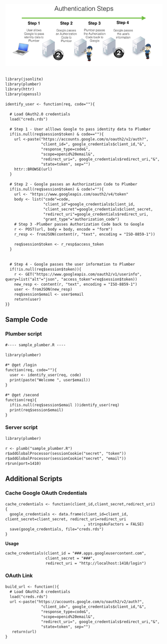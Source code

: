 <center>
<img src="images/auth-steps.png" , width="800px"/>
</center>
<br/>

    library(jsonlite)
    library(plumber)
    library(httr)
    library(openssl)

    identify_user <- function(req, code=""){
      
      # Load OAuth2.0 credentials
      load("creds.rds")
      
      # Step 1 - User alllows Google to pass identity data to Plumber
      if(is.null(req$session$token) & code==""){
        url <-paste("https://accounts.google.com/o/oauth2/v2/auth?",
                    "client_id=", google_credentials$client_id,"&",
                    "response_type=code&",
                    "scope=openid%20email&",
                    "redirect_uri=", google_credentials$redirect_uri,"&",
                    "state=token", sep="")
        httr::BROWSE(url)        
      }
      
      # Step 2 - Google passes an Authorization Code to Plumber
      if(is.null(req$session$token) & code!=""){
        url <- "https://www.googleapis.com/oauth2/v4/token"
        body <- list("code"=code,
                     "client_id"=google_credentials$client_id,
                     "client_secret"=google_credentials$client_secret,
                     "redirect_uri"=google_credentials$redirect_uri,
                     "grant_type"="authorization_code")
        # Step 3 -Plumber passes Authorization Code back to Google
        r <- POST(url, body = body, encode = "form")
        r_resp <- fromJSON(content(r, "text", encoding = "ISO-8859-1"))
        
        req$session$token <- r_resp$access_token
      }
      
      
      # Step 4 - Google passes the user information to Plumber
      if(!is.null(req$session$token)){
        r <- GET("https://www.googleapis.com/oauth2/v1/userinfo", query=list("alt"="json", "access_token"=req$session$token))
        new_resp <- content(r, "text", encoding = "ISO-8859-1")
        user <- fromJSON(new_resp)
        req$session$email <- user$email
        return(user)
    }}

Sample Code
-----------

### Plumber script

    #---- sample_plumber.R ----

    library(plumber)

    #* @get /login
    function(req, code=""){
      user <- identify_user(req, code)
      print(paste("Welcome ", user$email))
    }

    #* @get /second
    function(req){
      if(is.null(req$session$email ))identify_user(req)
      print(req$session$email)
    }

### Server script

    library(plumber)

    r <- plumb("sample_plumber.R") 
    r$addGlobalProcessor(sessionCookie("secret", "token"))
    r$addGlobalProcessor(sessionCookie("secret", "email"))
    r$run(port=1410)

Additional Scripts
------------------

### Cache Google OAuth Credentials

    cache_credentials <- function(client_id,client_secret,redirect_uri)
    {
      google_credentials <- data.frame(client_id=client_id, client_secret=client_secret, redirect_uri=redirect_uri
                                       , stringsAsFactors = FALSE)
      save(google_credentials, file="creds.rds")
    } 

**Usage**

    cache_credentials(client_id = "###.apps.googleusercontent.com",
                      client_secret = "###",
                      redirect_uri = "http://localhost:1410/login")

### OAuth Link

    build_url <- function(){
      # Load OAuth2.0 credentials
      load("creds.rds")
      url <-paste("https://accounts.google.com/o/oauth2/v2/auth?",
                    "client_id=", google_credentials$client_id,"&",
                    "response_type=code&",
                    "scope=openid%20email&",
                    "redirect_uri=", google_credentials$redirect_uri,"&",
                    "state=token", sep="")
       return(url)      
    }
